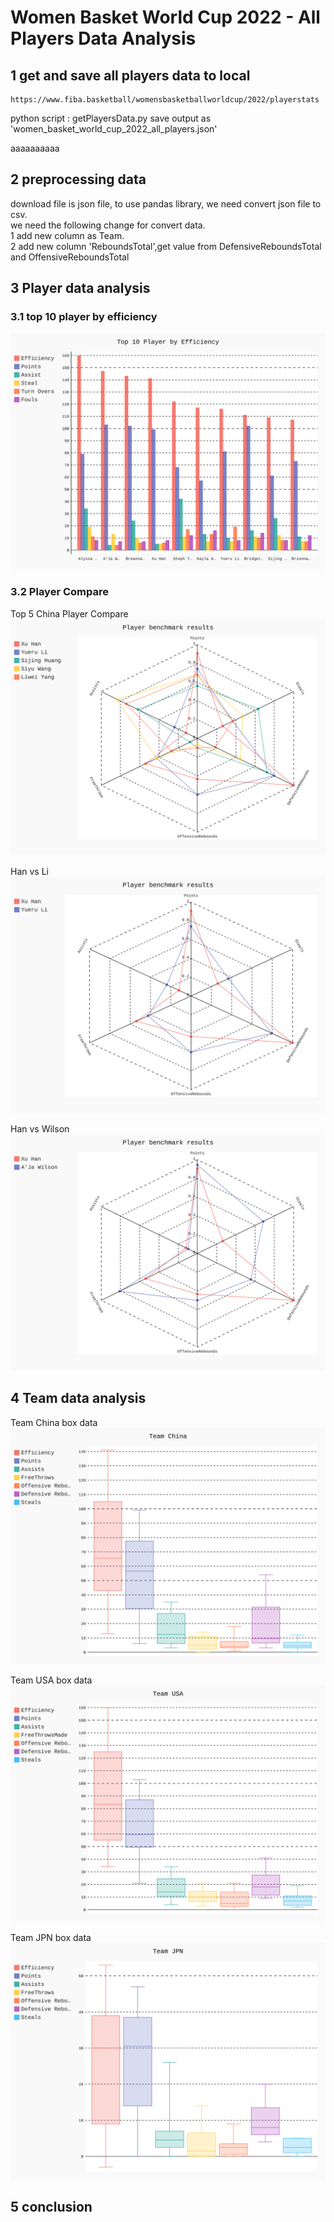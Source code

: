 # Women Basket World Cup 2022 - All Players Data Analysis

## 1 get and save all players data to local
    https://www.fiba.basketball/womensbasketballworldcup/2022/playerstats
  python script : getPlayersData.py save output as 'women_basket_world_cup_2022_all_players.json'  
  

aaaaaaaaaa

## 2 preprocessing data
   download file is json file, to use pandas library, we need convert json file to csv.\
   we need the following change for convert data.\
   1 add new column as Team.\
   2 add new column 'ReboundsTotal',get value from DefensiveReboundsTotal and OffensiveReboundsTotal

## 3 Player data analysis
### 3.1 top 10 player by efficiency 
![top 10 player by Efficiency](chart/top10playerByEfficiency.svg)

### 3.2 Player Compare 
Top 5 China Player Compare
![player top5 China player](chart/playerBenchmarkCHNTop5.svg)

Han vs Li
![player Han vs LI](chart/playerBenchmarkHanVsLi.svg)

Han vs Wilson
![player Han vs Wilson](chart/playerBenchmarkHanVsWilson.svg)

## 4 Team data analysis
Team China box data
![Team China](chart/teamCHNBenchmark.svg)

Team USA box data
![Team USA](chart/teamUSABenchmark.svg)

Team JPN box data
![Team JPN](chart/teamJPNBenchmark.svg)

## 5 conclusion

